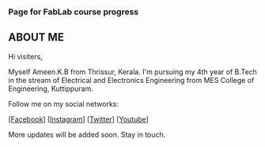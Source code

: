 ### Page for FabLab course progress

## ABOUT ME
Hi visiters,

Myself Ameen.K.B from Thrissur, Kerala. I'm pursuing my 4th year of B.Tech in the stream of Electrical and Electronics Engineering from MES College of Engineering, Kuttippuram.

Follow me on my social networks:

[[Facebook](https://facebook.com/ameintruztmi)]  [[Instagram](https://www.instagram.com/ameintruztmi)]  [[Twitter](https://twitter.com/AmeinTruztme)] [[Youtube](https://www.youtube.com/channel/UCh27FNyx4hxOgZCwAtZgn8g?view_as=subscriber)]

More updates will be added soon. Stay in touch.
